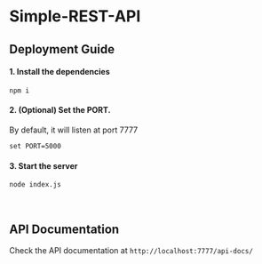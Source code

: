 # Simple-REST-API

## Deployment Guide

#### 1. Install the dependencies
```
npm i
```

#### 2. **(Optional)** Set the PORT.
    
By default, it will listen at port 7777
```
set PORT=5000
```

#### 3. Start the server
```
node index.js
```

<br />

## API Documentation

Check the API documentation at ```http://localhost:7777/api-docs/```